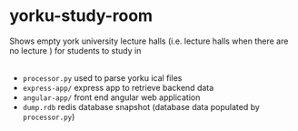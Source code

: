 # yorku-study-room

Shows empty york university lecture halls (i.e. lecture halls when there are no lecture ) for students to study in
<br><br>

* `processor.py` used to parse yorku ical files<br>
* `express-app/` express app to retrieve backend data<br>
* `angular-app/` front end angular web application<br>
* `dump.rdb` redis database snapshot (database data populated by `processor.py`)<br>
